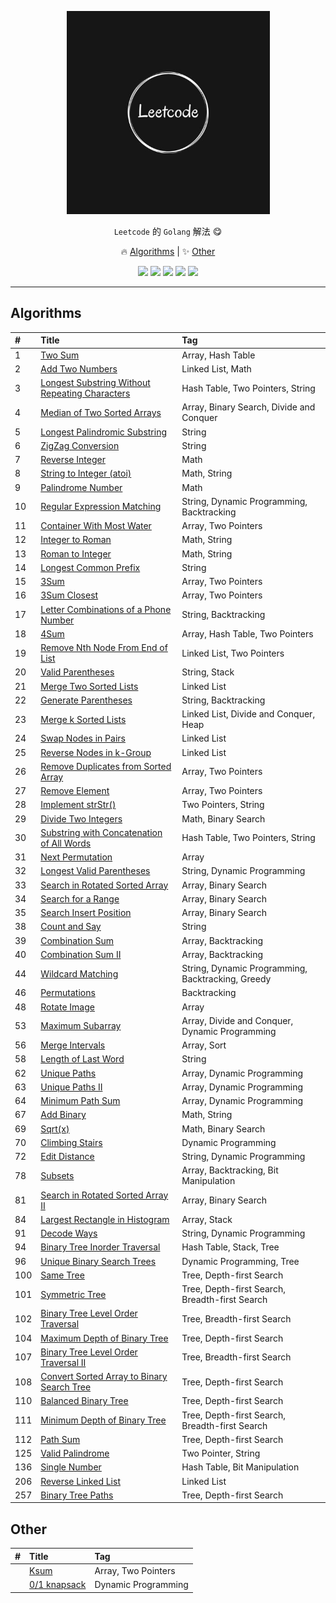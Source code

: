 <p align="center">
    <a href="https://github.com/ljun20160606/leetcode"><img src="doc/leetcode.jpeg" width="325"/></a>
</p>

<p align="center"> <code>Leetcode</code> 的 <code>Golang</code> 解法 😋</p>
<p align="center">
    🔥 <a href="#algorithms">Algorithms</a> |
    ✨ <a href="#other">Other</a>
</p>

<p align="center">
    <a href="https://github.com/ljun20160606/leetcode/blob/master/LICENSE"><img src="https://img.shields.io/badge/license-MIT-blue.svg"></a>
    <a href="https://travis-ci.org/ljun20160606/leetcode"><img src="https://travis-ci.org/ljun20160606/leetcode.svg?branch=master"></a>
    <a href="https://codecov.io/gh/ljun20160606/leetcode"><img src="https://codecov.io/gh/ljun20160606/leetcode/branch/master/graph/badge.svg"></a>
    <a href="https://gitter.im/ljun20160606/leetcode?utm_source=badge&utm_medium=badge&utm_campaign=pr-badge&utm_content=badge"><img src="https://badges.gitter.im/ljun20160606/leetcode.svg"></a>
    <a href="http://commitizen.github.io/cz-cli"><img src="https://img.shields.io/badge/commitizen-friendly-brightgreen.svg"></a>
</p>

***

## Algorithms

| #    | Title                                                                      | Tag                                               |
| :--- | :------------------------------------------------------------------------- | :------------------------------------------------ |
| 1    | [Two Sum](algorithms/001/README.md)                                        | Array, Hash Table                                 |
| 2    | [Add Two Numbers](algorithms/002/README.md)                                | Linked List, Math                                 |
| 3    | [Longest Substring Without Repeating Characters](algorithms/003/README.md) | Hash Table, Two Pointers, String                  |
| 4    | [Median of Two Sorted Arrays](algorithms/004/README.md)                    | Array, Binary Search, Divide and Conquer          |
| 5    | [Longest Palindromic Substring](algorithms/005/README.md)                  | String                                            |
| 6    | [ZigZag Conversion](algorithms/006/README.md)                              | String                                            |
| 7    | [Reverse Integer](algorithms/007/README.md)                                | Math                                              |
| 8    | [String to Integer (atoi)](algorithms/008/README.md)                       | Math, String                                      |
| 9    | [Palindrome Number](algorithms/009/README.md)                              | Math                                              |
| 10   | [Regular Expression Matching](algorithms/010/README.md)                    | String, Dynamic Programming, Backtracking         |
| 11   | [Container With Most Water](algorithms/011/README.md)                      | Array, Two Pointers                               |
| 12   | [Integer to Roman](algorithms/012/README.md)                               | Math, String                                      |
| 13   | [Roman to Integer](algorithms/013/README.md)                               | Math, String                                      |
| 14   | [Longest Common Prefix](algorithms/014/README.md)                          | String                                            |
| 15   | [3Sum](algorithms/015/README.md)                                           | Array, Two Pointers                               |
| 16   | [3Sum Closest](algorithms/016/README.md)                                   | Array, Two Pointers                               |
| 17   | [Letter Combinations of a Phone Number](algorithms/017/README.md)          | String, Backtracking                              |
| 18   | [4Sum](algorithms/018/README.md)                                           | Array, Hash Table, Two Pointers                   |
| 19   | [Remove Nth Node From End of List](algorithms/019/README.md)               | Linked List, Two Pointers                         |
| 20   | [Valid Parentheses](algorithms/020/README.md)                              | String, Stack                                     |
| 21   | [Merge Two Sorted Lists](algorithms/021/README.md)                         | Linked List                                       |
| 22   | [Generate Parentheses](algorithms/022/README.md)                           | String, Backtracking                              |
| 23   | [Merge k Sorted Lists](algorithms/023/README.md)                           | Linked List, Divide and Conquer, Heap             |
| 24   | [Swap Nodes in Pairs](algorithms/024/README.md)                            | Linked List                                       |
| 25   | [Reverse Nodes in k-Group](algorithms/025/README.md)                       | Linked List                                       |
| 26   | [Remove Duplicates from Sorted Array](algorithms/026/README.md)            | Array, Two Pointers                               |
| 27   | [Remove Element](algorithms/027/README.md)                                 | Array, Two Pointers                               |
| 28   | [Implement strStr()](algorithms/028/README.md)                             | Two Pointers, String                              |
| 29   | [Divide Two Integers](algorithms/029/README.md)                            | Math, Binary Search                               |
| 30   | [Substring with Concatenation of All Words](algorithms/030/README.md)      | Hash Table, Two Pointers, String                  |
| 31   | [Next Permutation](algorithms/031/README.md)                               | Array                                             |
| 32   | [Longest Valid Parentheses](algorithms/032/README.md)                      | String, Dynamic Programming                       |
| 33   | [Search in Rotated Sorted Array](algorithms/033/README.md)                 | Array, Binary Search                              |
| 34   | [Search for a Range](algorithms/034/README.md)                             | Array, Binary Search                              |
| 35   | [Search Insert Position](algorithms/035/README.md)                         | Array, Binary Search                              |
| 38   | [Count and Say](algorithms/038/README.md)                                  | String                                            |
| 39   | [Combination Sum](algorithms/039/README.md)                                | Array, Backtracking                               |
| 40   | [Combination Sum II](algorithms/040/README.md)                             | Array, Backtracking                               |
| 44   | [Wildcard Matching](algorithms/044/README.md)                              | String, Dynamic Programming, Backtracking, Greedy |
| 46   | [Permutations](algorithms/046/README.md)                                   | Backtracking                                      |
| 48   | [Rotate Image](algorithms/048/README.md)                                   | Array                                             |
| 53   | [Maximum Subarray](algorithms/053/README.md)                               | Array, Divide and Conquer, Dynamic Programming    |
| 56   | [Merge Intervals](algorithms/056/README.md)                                | Array, Sort                                       |
| 58   | [Length of Last Word](algorithms/058/README.md)                            | String                                            |
| 62   | [Unique Paths](algorithms/062/README.md)                                   | Array, Dynamic Programming                        |
| 63   | [Unique Paths II](algorithms/063/README.md)                                | Array, Dynamic Programming                        |
| 64   | [Minimum Path Sum](algorithms/064/README.md)                               | Array, Dynamic Programming                        |
| 67   | [Add Binary](algorithms/067/README.md)                                     | Math, String                                      |
| 69   | [Sqrt(x)](algorithms/069/README.md)                                        | Math, Binary Search                               |
| 70   | [Climbing Stairs](algorithms/070/README.md)                                | Dynamic Programming                               |
| 72   | [Edit Distance](algorithms/072/README.md)                                  | String, Dynamic Programming                       |
| 78   | [Subsets](algorithms/078/README.md)                                        | Array, Backtracking, Bit Manipulation             |
| 81   | [Search in Rotated Sorted Array II](algorithms/081/README.md)              | Array, Binary Search                              |
| 84   | [Largest Rectangle in Histogram](algorithms/084/README.md)                 | Array, Stack                                      |
| 91   | [Decode Ways](algorithms/091/README.md)                                    | String, Dynamic Programming                       |
| 94   | [Binary Tree Inorder Traversal](algorithms/094/README.md)                  | Hash Table, Stack, Tree                           |
| 96   | [Unique Binary Search Trees](algorithms/096/README.md)                     | Dynamic Programming, Tree                         |
| 100  | [Same Tree](algorithms/100/README.md)                                      | Tree, Depth-first Search                          |
| 101  | [Symmetric Tree](algorithms/101/README.md)                                 | Tree, Depth-first Search, Breadth-first Search    |
| 102  | [Binary Tree Level Order Traversal](algorithms/102/README.md)              | Tree, Breadth-first Search                        |
| 104  | [Maximum Depth of Binary Tree](algorithms/104/README.md)                   | Tree, Depth-first Search                          |
| 107  | [Binary Tree Level Order Traversal II](algorithms/107/README.md)           | Tree, Breadth-first Search                        |
| 108  | [Convert Sorted Array to Binary Search Tree](algorithms/108/README.md)     | Tree, Depth-first Search                          |
| 110  | [Balanced Binary Tree](algorithms/110/README.md)                           | Tree, Depth-first Search                          |
| 111  | [Minimum Depth of Binary Tree](algorithms/111/README.md)                   | Tree, Depth-first Search, Breadth-first Search    |
| 112  | [Path Sum](algorithms/112/README.md)                                       | Tree, Depth-first Search                          |
| 125  | [Valid Palindrome](algorithms/125/README.md)                               | Two Pointer, String                               |
| 136  | [Single Number](algorithms/136/README.md)                                  | Hash Table, Bit Manipulation                      |
| 206  | [Reverse Linked List](algorithms/206/README.md)                            | Linked List                                       |
| 257  | [Binary Tree Paths](algorithms/257/README.md)                              | Tree, Depth-first Search                          |

## Other

| #    | Title                                                  | Tag                 |
| :--- | :----------------------------------------------------- | :------------------ |
|      | [Ksum](algorithms/other/ksum.go)                       | Array, Two Pointers |
|      | [0/1 knapsack](algorithms/other/knapsack%20problem.go) | Dynamic Programming |
